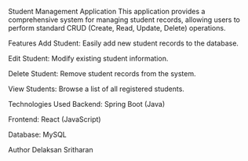 Student Management Application
This application provides a comprehensive system for managing student records, allowing users to perform standard CRUD (Create, Read, Update, Delete) operations.

Features
Add Student: Easily add new student records to the database.

Edit Student: Modify existing student information.

Delete Student: Remove student records from the system.

View Students: Browse a list of all registered students.

Technologies Used
Backend: Spring Boot (Java)

Frontend: React (JavaScript)

Database: MySQL

Author
Delaksan Sritharan
